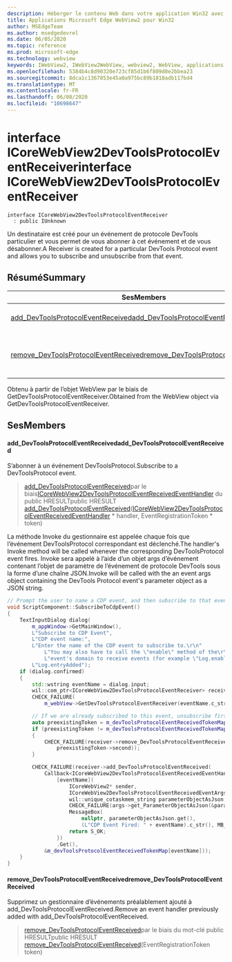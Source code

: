 ```yaml
---
description: Héberger le contenu Web dans votre application Win32 avec le contrôle Microsoft Edge WebView2
title: Applications Microsoft Edge WebView2 pour Win32
author: MSEdgeTeam
ms.author: msedgedevrel
ms.date: 06/05/2020
ms.topic: reference
ms.prod: microsoft-edge
ms.technology: webview
keywords: IWebView2, IWebView2WebView, webview2, WebView, applications Win32, Win32, Edge, ICoreWebView2, ICoreWebView2Controller, contrôle de navigateur, html Edge
ms.openlocfilehash: 5384b4c8d90320e723cf85d1b6f809d0e2bbea23
ms.sourcegitcommit: 8dca1c1367853e45a0a975bc89b1818adb117bd4
ms.translationtype: MT
ms.contentlocale: fr-FR
ms.lasthandoff: 06/08/2020
ms.locfileid: "10698647"
---
```

# <span data-ttu-id="9c9dd-104">interface ICoreWebView2DevToolsProtocolEventReceiver</span><span class="sxs-lookup"><span data-stu-id="9c9dd-104">interface ICoreWebView2DevToolsProtocolEventReceiver</span></span> 

```
interface ICoreWebView2DevToolsProtocolEventReceiver
  : public IUnknown
```

<span data-ttu-id="9c9dd-105">Un destinataire est créé pour un événement de protocole DevTools particulier et vous permet de vous abonner à cet événement et de vous désabonner.</span><span class="sxs-lookup"><span data-stu-id="9c9dd-105">A Receiver is created for a particular DevTools Protocol event and allows you to subscribe and unsubscribe from that event.</span></span>

## <span data-ttu-id="9c9dd-106">Résumé</span><span class="sxs-lookup"><span data-stu-id="9c9dd-106">Summary</span></span>

 <span data-ttu-id="9c9dd-107">Ses</span><span class="sxs-lookup"><span data-stu-id="9c9dd-107">Members</span></span>                        | <span data-ttu-id="9c9dd-108">Descriptions</span><span class="sxs-lookup"><span data-stu-id="9c9dd-108">Descriptions</span></span>
--------------------------------|---------------------------------------------
[<span data-ttu-id="9c9dd-109">add_DevToolsProtocolEventReceived</span><span class="sxs-lookup"><span data-stu-id="9c9dd-109">add_DevToolsProtocolEventReceived</span></span>](#add_devtoolsprotocoleventreceived) | <span data-ttu-id="9c9dd-110">S’abonner à un événement DevToolsProtocol.</span><span class="sxs-lookup"><span data-stu-id="9c9dd-110">Subscribe to a DevToolsProtocol event.</span></span>
[<span data-ttu-id="9c9dd-111">remove_DevToolsProtocolEventReceived</span><span class="sxs-lookup"><span data-stu-id="9c9dd-111">remove_DevToolsProtocolEventReceived</span></span>](#remove_devtoolsprotocoleventreceived) | <span data-ttu-id="9c9dd-112">Supprimez un gestionnaire d’événements préalablement ajouté à add_DevToolsProtocolEventReceived.</span><span class="sxs-lookup"><span data-stu-id="9c9dd-112">Remove an event handler previously added with add_DevToolsProtocolEventReceived.</span></span>

<span data-ttu-id="9c9dd-113">Obtenu à partir de l’objet WebView par le biais de GetDevToolsProtocolEventReceiver.</span><span class="sxs-lookup"><span data-stu-id="9c9dd-113">Obtained from the WebView object via GetDevToolsProtocolEventReceiver.</span></span>

## <span data-ttu-id="9c9dd-114">Ses</span><span class="sxs-lookup"><span data-stu-id="9c9dd-114">Members</span></span>

#### <span data-ttu-id="9c9dd-115">add_DevToolsProtocolEventReceived</span><span class="sxs-lookup"><span data-stu-id="9c9dd-115">add_DevToolsProtocolEventReceived</span></span> 

<span data-ttu-id="9c9dd-116">S’abonner à un événement DevToolsProtocol.</span><span class="sxs-lookup"><span data-stu-id="9c9dd-116">Subscribe to a DevToolsProtocol event.</span></span>

> <span data-ttu-id="9c9dd-117">[add_DevToolsProtocolEventReceived](#add_devtoolsprotocoleventreceived)par le biais[ICoreWebView2DevToolsProtocolEventReceivedEventHandler](icorewebview2devtoolsprotocoleventreceivedeventhandler.md) du public HRESULT</span><span class="sxs-lookup"><span data-stu-id="9c9dd-117">public HRESULT [add_DevToolsProtocolEventReceived](#add_devtoolsprotocoleventreceived)([ICoreWebView2DevToolsProtocolEventReceivedEventHandler](icorewebview2devtoolsprotocoleventreceivedeventhandler.md) \* handler, EventRegistrationToken \* token)</span></span>

<span data-ttu-id="9c9dd-118">La méthode Invoke du gestionnaire est appelée chaque fois que l’événement DevToolsProtocol correspondant est déclenché.</span><span class="sxs-lookup"><span data-stu-id="9c9dd-118">The handler's Invoke method will be called whenever the corresponding DevToolsProtocol event fires.</span></span> <span data-ttu-id="9c9dd-119">Invoke sera appelé à l’aide d’un objet args d’événement contenant l’objet de paramètre de l’événement de protocole DevTools sous la forme d’une chaîne JSON.</span><span class="sxs-lookup"><span data-stu-id="9c9dd-119">Invoke will be called with the an event args object containing the DevTools Protocol event's parameter object as a JSON string.</span></span>

```cpp
// Prompt the user to name a CDP event, and then subscribe to that event.
void ScriptComponent::SubscribeToCdpEvent()
{
    TextInputDialog dialog(
        m_appWindow->GetMainWindow(),
        L"Subscribe to CDP Event",
        L"CDP event name:",
        L"Enter the name of the CDP event to subscribe to.\r\n"
            L"You may also have to call the \"enable\" method of the\r\n"
            L"event's domain to receive events (for example \"Log.enable\").\r\n",
        L"Log.entryAdded");
    if (dialog.confirmed)
    {
        std::wstring eventName = dialog.input;
        wil::com_ptr<ICoreWebView2DevToolsProtocolEventReceiver> receiver;
        CHECK_FAILURE(
            m_webView->GetDevToolsProtocolEventReceiver(eventName.c_str(), &receiver));

        // If we are already subscribed to this event, unsubscribe first.
        auto preexistingToken = m_devToolsProtocolEventReceivedTokenMap.find(eventName);
        if (preexistingToken != m_devToolsProtocolEventReceivedTokenMap.end())
        {
            CHECK_FAILURE(receiver->remove_DevToolsProtocolEventReceived(
                preexistingToken->second));
        }

        CHECK_FAILURE(receiver->add_DevToolsProtocolEventReceived(
            Callback<ICoreWebView2DevToolsProtocolEventReceivedEventHandler>(
                [eventName](
                    ICoreWebView2* sender,
                    ICoreWebView2DevToolsProtocolEventReceivedEventArgs* args) -> HRESULT {
                    wil::unique_cotaskmem_string parameterObjectAsJson;
                    CHECK_FAILURE(args->get_ParameterObjectAsJson(&parameterObjectAsJson));
                    MessageBox(
                        nullptr, parameterObjectAsJson.get(),
                        (L"CDP Event Fired: " + eventName).c_str(), MB_OK);
                    return S_OK;
                })
                .Get(),
            &m_devToolsProtocolEventReceivedTokenMap[eventName]));
    }
}
```

#### <span data-ttu-id="9c9dd-120">remove_DevToolsProtocolEventReceived</span><span class="sxs-lookup"><span data-stu-id="9c9dd-120">remove_DevToolsProtocolEventReceived</span></span> 

<span data-ttu-id="9c9dd-121">Supprimez un gestionnaire d’événements préalablement ajouté à add_DevToolsProtocolEventReceived.</span><span class="sxs-lookup"><span data-stu-id="9c9dd-121">Remove an event handler previously added with add_DevToolsProtocolEventReceived.</span></span>

> <span data-ttu-id="9c9dd-122">[remove_DevToolsProtocolEventReceived](#remove_devtoolsprotocoleventreceived)par le biais du mot-clé public HRESULT</span><span class="sxs-lookup"><span data-stu-id="9c9dd-122">public HRESULT [remove_DevToolsProtocolEventReceived](#remove_devtoolsprotocoleventreceived)(EventRegistrationToken token)</span></span>

